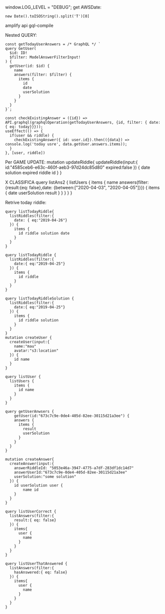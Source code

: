 window.LOG_LEVEL = "DEBUG";
get AWSDate:
```
new Date().toISOString().split('T')[0]
```
amplify api gql-compile

Nested QUERY:
```
const getTodayUserAnswers = /* GraphQL */ `
query GetUser(
  $id: ID!
  $filter: ModelAnswerFilterInput!
) {
  getUser(id: $id) {
    name
    answers(filter: $filter) {
      items {
        id
        date
        userSolution
      }
    }
  }
}`;

const checkExistingAnswer = ({id}) => API.graphql(graphqlOperation(getTodayUserAnswers, {id, filter: { date: { eq: today}}}));
useEffect(() => {
  if(user && riddle) {
    checkExistingAnswer({ id: user.id}).then(({data}) => console.log('today usre', data.getUser.answers.items));
  }
}, [user, riddle])
```
Per GAME UPDATE:
mutation updateRiddle{
  updateRiddle(input:{
      id:"4585ceb6-e63c-460f-aeb3-97d24dc85d80"
    	expired:false
  }) {
    date
    solution
    expired
    riddle
    id
  }
}

X CLASSIFICA
query listAns2 {
  listUsers {
    items {
      name
      answers(filter:{result:{eq: false},date: {between:["2020-04-03", "2020-04-05"]}}) {
        items {
          date userSolution result
        }
      }
    }
  }
}




Retrive today riddle:
```
query listTodayRiddle{
  listRiddles(filter:{
    date: { eq:"2019-04-26"}
  }) {
    items {
      id riddle solution date
    }
  }
}

query listTodayRiddle {
  listRiddles(filter:{
    date:{ eq:"2019-04-25"}
  }) {
    items {
      id riddle
    }
  }
}

query listTodayRiddleSolution {
  listRiddles(filter:{
    date:{ eq:"2019-04-25"}
  }) {
    items {
      id riddle solution
    }
  }
}
mutation createUser {
  createUser(input:{
    name:"mau"
    avatar:"s3:location"
  }) {
    id name
  }
}

query listUser {
  listUsers {
    items {
      id name
    }
  }
}

query getUserAnwsers {
	getUser(id:"673c7c9e-0de4-405d-82ee-30115d21a3ee") {
    answers {
      items {
        result
        userSolution
      }
    }
  }
}

mutation createAnswer{
  createAnswer(input:{
  	answerRiddleId: "5053e46a-3947-4775-a7df-283df1dc14d7"
    answerUserId:"673c7c9e-0de4-405d-82ee-30115d21a3ee"
    userSolution:"some solution"
  }) {
    id userSolution user {
    	name id
    }
  }
}

query listUserCorrect {
  listAnswers(filter:{
    result:{ eq: false}
  }) {
    items{
      user {
        name
      }
    }
  }
}

query listUserThatAnswered {
  listAnswers(filter:{
    hasAnswered:{ eq: false}
  }) {
    items{
      user {
        name
      }
    }
  }
}

```
